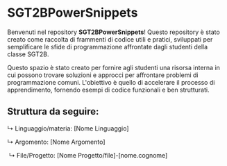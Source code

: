 # SGT2BPowerSnippets
Benvenuti nel repository **SGT2BPowerSnippets**! Questo repository è stato creato come raccolta di frammenti di codice utili e pratici, sviluppati per semplificare le sfide di programmazione affrontate dagli studenti della classe SGT2B.

Questo spazio è stato creato per fornire agli studenti una risorsa interna in cui possono trovare soluzioni e approcci per affrontare problemi di programmazione comuni. L'obiettivo è quello di accelerare il processo di apprendimento, fornendo esempi di codice funzionali e ben strutturati.

## Struttura da seguire:

↳ Linguaggio/materia: [Nome Linguaggio]

  ↳ Argomento: [Nome Argomento]

​    ↳ File/Progetto: [Nome Progetto/file]-[nome.cognome]
